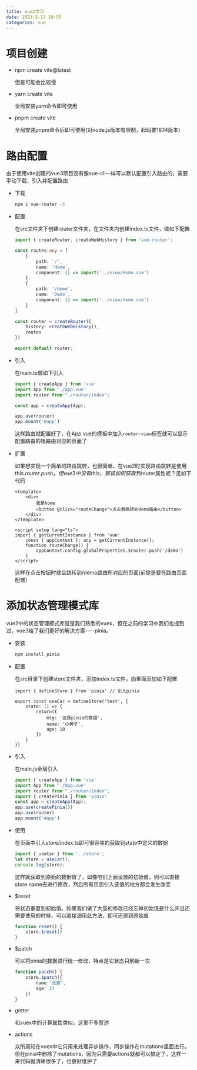 ```yaml
---
title: vue3学习
date: 2023-5-13 18:55
categories: vue
---
```


# 项目创建

- npm create vite@latest

  但是可能会比较慢

- yarn create vite

  全局安装yarn命令即可使用

- pnpm create vite

  全局安装pnpm命令后即可使用(对node.js版本有限制，起码要16.14版本)

# 路由配置

由于使用vite创建的vue3项目没有像vue-cli一样可以默认配置引入路由的，需要手动下载，引入并配置路由

- 下载

  ```bash
  npm i vue-router -S
  ```

- 配置

  在src文件夹下创建router文件夹，在文件夹内创建index.ts文件，做如下配置

  ```typescript
  import { createRouter, createWebHistory } from 'vue-router';
  
  const routes:any = [
      {
          path: '/',
          name: 'Home',
          component: () => import('../view/Home.vue')
      },
      {
          path: '/demo',
          name: 'Demo',
          component: () => import('../view/demo.vue')
      }
  ]
  
  const router = createRouter({
      history: createWebHistory(),
      routes
  })
  
  export default router;
  ```

- 引入

  在main.ts做如下引入

  ```ts
  import { createApp } from 'vue'
  import App from './App.vue'
  import router from "./router/index";
  
  const app = createApp(App);
  
  app.use(router)
  app.mount('#app')
  ```

  这样路由就配置好了，在App.vue的模板中加入`router-view`标签就可以显示配置路由的根路由对应的页面了

- 扩展

  如果想实现一个简单的路由跳转，也很简单，在vue2时实现路由跳转是使用this.$router.push，但vue3中没有this，那该如何获取到$router属性呢？见如下代码

  ```vue
  <template>
      <div>
          我是home
          <button @click="routeChange">点击我跳转到demo路由</button>
      </div>
  </template>
  
  <script setup lang="ts">
  import { getCurrentInstance } from 'vue'
      const { appContext }: any = getCurrentInstance();
      function routeChange() {
          appContext.config.globalProperties.$router.push('/demo')
      }
  </script>
  ```

  这样在点击按钮时就会跳转到/demo路由所对应的页面(前提是要在路由页面配置)

# 添加状态管理模式库

vue2中的状态管理模式库就是我们熟悉的vuex，但在之前的学习中我们也提到过，vue3给了我们更好的解决方案----pinia。

- 安装

  ```bash
  npm install pinia
  ```

- 配置

  在src目录下创建store文件夹，添加index.ts文件，向里面添加如下配置

  ```tsx
  import { defineStore } from 'pinia' // 引入pinia
  
  export const useCar = defineStore('test', {
      state: () => {
          return({
              msg: '这是pinia的数据',
              name: '小狮子',
              age: 18
          })
      }
  })
  ```

- 引入

  在main.js全局引入

  ```ts
  import { createApp } from 'vue'
  import App from './App.vue'
  import router from "./router/index";
  import { createPinia } from 'pinia'
  const app = createApp(App);
  app.use(createPinia())
  app.use(router)
  app.mount('#app')
  ```

- 使用

  在页面中引入store/index.ts即可很容易的获取到state中定义的数据

  ```ts
  import { useCar } from '../store';
  let store = useCar();
  console.log(store);
  ```

  这样就获取到原始的数据值了，如像咱们上面设置的初始值，则可以直接store.name去进行修改，然后所有页面引入该值的地方都会发生改变

- $reset

  将状态重置到初始值。如果我们做了大量的修改已经忘掉初始值是什么并且还需要使用的时候，可以直接调用此方法，即可还原到原始值

  ```ts
  function reset() {
      store.$reset()
  }
  ```

- $patch

  可以将pinia的数据进行统一修改，特点是它状态只刷新一次

  ```ts
  function patch() {
      store.$patch({
          name:'张建',
          age: 21
      })
  }
  ```

- getter

  和vuex中的计算属性类似，这里不多赘述

- actions

  众所周知在vuex中它只用来处理异步操作，同步操作在mutations里面进行，但在pinia中删除了mutations，因为只需要actions就都可以搞定了，这样一来代码就清晰很多了，也更好维护了

